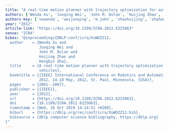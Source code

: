 ```yaml
---
title: "A real-time motion planner with trajectory optimization for autonomous vehicles"
authors: ['Wenda Xu', 'Junqing Wei', 'John M. Dolan', 'Huijing Zhao', 'Hongbin Zha']
authors-key: ['xuwenda', 'weijunqing', 'm.john', 'zhaohuijing', 'zhahongbin']
year: "2012"
article-link: "https://doi.org/10.1109/ICRA.2012.6225063"
venue: "ICRA"
bibex: "@inproceedings{DBLP:conf/icra/XuWDZZ12,
  author    = {Wenda Xu and
               Junqing Wei and
               John M. Dolan and
               Huijing Zhao and
               Hongbin Zha},
  title     = {A real-time motion planner with trajectory optimization for autonomous
               vehicles},
  booktitle = {{IEEE} International Conference on Robotics and Automation, {ICRA}
               2012, 14-18 May, 2012, St. Paul, Minnesota, {USA}},
  pages     = {2061--2067},
  publisher = {{IEEE}},
  year      = {2012},
  url       = {https://doi.org/10.1109/ICRA.2012.6225063},
  doi       = {10.1109/ICRA.2012.6225063},
  timestamp = {Wed, 16 Oct 2019 14:14:51 +0200},
  biburl    = {https://dblp.org/rec/conf/icra/XuWDZZ12.bib},
  bibsource = {dblp computer science bibliography, https://dblp.org}
}"
---
```

